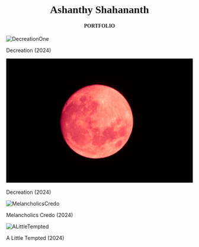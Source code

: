 <html>
  <head>
  <style>
      html {
          cursor: url("https://i.imgur.com/8Jhi9oS.png"), auto;
      }
  </style> 
  
<body>
<h1 style="font-family:Times New Roman; text-align: center;">Ashanthy Shahananth</h1>
<h4 style="font-family:Times New Roman; text-align: center;">PORTFOLIO</h4>

  <img src="https://github.com/iamapsyop/iamapsyop.github.io/blob/main/_MG_1123.jpg?raw=true" alt="DecreationOne" />
  <p>Decreation (2024)</p>
<img src="https://github.com/iamapsyop/iamapsyop.github.io/blob/main/_MG_0936-3.jpg?raw=true" alt="DecreationTwo" />
<p>Decreation (2024)</p>
<img src="https://github.com/iamapsyop/iamapsyop.github.io/blob/main/IMG_9513.JPG?raw=true" alt="MelancholicsCredo" />
<p>Melancholics Credo (2024)</p>
 <img src="https://github.com/iamapsyop/iamapsyop.github.io/blob/main/_MG_9848.jpg?raw=true?" alt="ALittleTempted" />
 <p>A Little Tempted (2024)</p>

</body>
</html>

